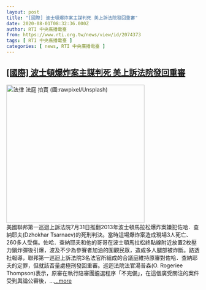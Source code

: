 ```yaml
---
layout: post
title: "[國際] 波士頓爆炸案主謀判死 美上訴法院發回重審"
date: 2020-08-01T08:32:36.000Z
author: RTI 中央廣播電臺
from: https://www.rti.org.tw/news/view/id/2074373
tags: [ RTI 中央廣播電臺 ]
categories: [ news, RTI 中央廣播電臺 ]
---
```

<!--1596270756000-->
[[國際] 波士頓爆炸案主謀判死 美上訴法院發回重審](https://www.rti.org.tw/news/view/id/2074373)
------

<div>
<img src="https://static.rti.org.tw/assets/thumbnails/2018/12/15/eeeef1e210e18be4f92f490f138002a0.jpg" width="360" alt="法律 法庭 拍賣 (圖:rawpixel/Unsplash)" title="法律 法庭 拍賣 (圖:rawpixel/Unsplash)"><br>美國聯邦第一巡迴上訴法院7月31日推翻2013年波士頓馬拉松爆炸案嫌犯佐哈．查納耶夫(Dzhokhar Tsarnaev)的死刑判決。當時這場爆炸案造成現場3人死亡、260多人受傷。佐哈．查納耶夫和他的哥哥在波士頓馬拉松終點線附近放置2枚壓力鍋炸彈後引爆，波及不少為參賽者加油的圍觀民眾，造成多人腿部被炸斷。路透社報導，聯邦第一巡迴上訴法院3名法官所組成的合議庭維持原審對佐哈．查納耶夫的定罪，但就該否量處極刑發回重審。巡迴法院法官湯普森(O. Rogeriee Thompson)表示，原審在執行陪審團遴選程序「不完備」，在這個廣受關注的案件受到輿論公審後，...<a target="_blank" href="https://www.rti.org.tw/news/view/id/2074373">...more</a>
</div>
